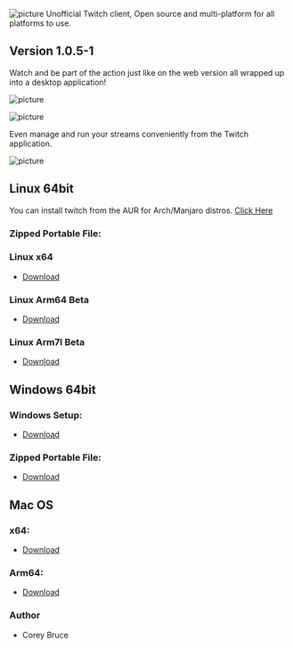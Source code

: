 ![picture](https://i.imgur.com/ulU6Tmh.png)
Unofficial Twitch client, Open source and multi-platform for all platforms to use.

## Version 1.0.5-1

Watch and be part of the action just like on the web version all wrapped up into a desktop application!

![picture](https://i.imgur.com/R2YC5Lg.png)

![picture](https://i.imgur.com/ceforCm.png)

Even manage and run your streams conveniently from the Twitch application.

![picture](https://i.imgur.com/M0OVHOn.png)


 ## Linux 64bit

 You can install twitch from the AUR for Arch/Manjaro distros.
 [Click Here](https://aur.archlinux.org/packages/twitch/)

 ### Zipped Portable File:

 ### Linux x64
 - [Download](https://gitlab.com/twitch-application/binaries/1.0.5-1/-/raw/main/Twitch-linux-x64.tar.xz)

 ### Linux Arm64 Beta 
 - [Download](https://gitlab.com/twitch-application/binaries/1.0.5-1/-/raw/main/Twitch-linux-arm64.tar.xz)

 ### Linux Arm7l Beta
 - [Download](https://gitlab.com/twitch-application/binaries/1.0.5-1/-/raw/Twitch-linux-arm64.tar.xz)
 

 ## Windows 64bit

 ### Windows Setup:
 - [Download](https://gitlab.com/twitch-application/binaries/1.0.5-1/-/raw/main/Twitch%20Setup.exe)

 ### Zipped Portable File:
 - [Download](https://gitlab.com/twitch-application/binaries/1.0.5-1/-/raw/main/Twitch-win32-x64.zip)


 ## Mac OS

 ### x64:
 - [Download](https://gitlab.com/twitch-application/binaries/1.0.5-1/-/raw/main/Twitch-darwin-x64.tar.xz)

 ###  Arm64:
 - [Download](https://gitlab.com/twitch-application/binaries/1.0.5-1/-/raw/main/Twitch-darwin-arm64.tar.xz)

 ### Author
  * Corey Bruce
